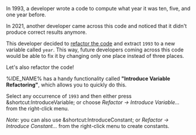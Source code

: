 
In 1993, a developer wrote a code to compute what year it was ten, five, and one year before.

In 2021, another developer came across this code and noticed that it didn't produce correct results anymore.

This developer decided to [refactor the code](https://en.wikipedia.org/wiki/Code_refactoring) 
and extract `1993` to a new variable called `year`. 
This way, future developers coming across this code would be able to fix it by changing only one place instead of three places.

Let's also refactor the code!

%IDE_NAME% has a handy functionality called **"Introduce Variable Refactoring"**, which allows you to quickly do this.

Select any occurrence of `1993` and then either press &shortcut:IntroduceVariable; 
or choose *Refactor -> Introduce Variable...* from the right-click menu. 

*Note*: you can also use &shortcut:IntroduceConstant; or *Refactor -> Introduce Constant...* from the right-click menu
to create constants.